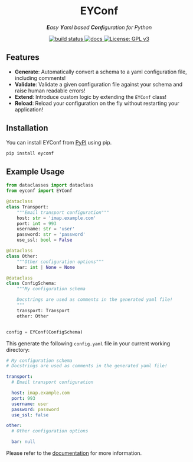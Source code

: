 <p align="center">
    <h1 align="center">EYConf</h1>
</p>
<p align="center">
    <em><b>E</b>asy <b>Y</B>aml based <b>Conf</b>iguration for Python</em>
</p>


<p align="center">
    <a href="https://github.com/semohr/eyconf/actions">
        <img alt="build status" src="https://img.shields.io/github/actions/workflow/status/semohr/eyconf/workflow.yml?style=flat-square" />
    </a>
    <a href="https://eyconf.readthedocs.io/en/latest/">
        <img alt="docs" src="https://img.shields.io/readthedocs/eyconf?style=flat-square" />
    </a>
    <a href="https://github.com/semohr/eyconf/blob/main/LICENSE">
        <img alt="License: GPL v3" src="https://img.shields.io/badge/License-GPL%20v3-blue.svg?style=flat-square" />
    </a>
</p>


## Features

<!-- start features -->
- **Generate**: Automatically convert a schema to a yaml configuration file, including comments!
- **Validate**: Validate a given configuration file against your schema and raise human readable errors!
- **Extend**: Introduce custom logic by extending the `EYConf` class!
- **Reload**: Reload your configuration on the fly without restarting your application!
<!-- end features -->

## Installation

You can install EYConf from [PyPI](https://pypi.org/project/eyconf/) using pip.

```bash
pip install eyconf
```

## Example Usage

```python
from dataclasses import dataclass
from eyconf import EYConf

@dataclass
class Transport:
    """Email transport configuration"""
    host: str = 'imap.example.com'
    port: int = 993
    username: str = 'user'
    password: str = 'password'
    use_ssl: bool = False

@dataclass
class Other:
    """Other configuration options"""
    bar: int | None = None

@dataclass
class ConfigSchema:
    """My configuration schema

    Docstrings are used as comments in the generated yaml file!
    """
    transport: Transport
    other: Other


config = EYConf(ConfigSchema)
```

This generate the following `config.yaml` file in your current working directory:

```yaml
# My configuration schema
# Docstrings are used as comments in the generated yaml file!

transport:
  # Email transport configuration

  host: imap.example.com
  port: 993
  username: user
  password: password
  use_ssl: false

other:
  # Other configuration options

  bar: null

```

Please refer to the [documentation](https://eyconf.readthedocs.io/en/latest/) for more information.
